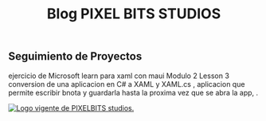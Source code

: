 <header>
        <h1 class="gugi-regular" id="tituloblog">
            Blog PIXEL BITS STUDIOS
        </h1>
    </header>

<h2 class="gugi-regular">Seguimiento de Proyectos</h2>
      <p class="textoparrafo">ejercicio de Microsoft learn para xaml con maui Modulo 2 Lesson 3 conversion de una aplicacion en C# a XAML y XAML.cs ,
        aplicacion que permite escribir bnota y guardarla hasta la proxima vez que se abra la app, .</p>
      <a href="static/IMG/pblogo.png">
          <img src="static/IMG/pblogo.png" alt="Logo vigente de PIXELBITS studios.">
      </a>
